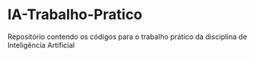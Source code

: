 # IA-Trabalho-Pratico
Repositório contendo os códigos para o trabalho prático da disciplina de Inteligência Artificial

